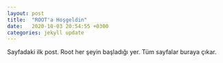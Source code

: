 ```yaml
---
layout: post
title:  "ROOT'a Hoşgeldin"
date:   2020-10-03 20:54:55 +0300
categories: jekyll update
---
```


Sayfadaki ilk post. Root her şeyin başladığı yer. Tüm sayfalar buraya çıkar.